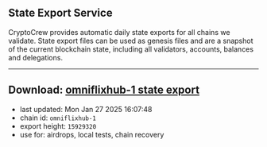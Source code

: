 ## State Export Service
CryptoCrew provides automatic daily state exports for all chains we validate. State export files can be used as genesis files and are a snapshot of the current blockchain state, including all validators, accounts, balances and delegations.

---
**Download: [omniflixhub-1 state export](https://dl-eu2.ccvalidators.com/SERVICE/omniflixhub/omniflixhub-1_export_15929320.json)**
---

- last updated: Mon Jan 27 2025 16:07:48
- chain id: `omniflixhub-1`
- export height: `15929320`
- use for: airdrops, local tests, chain recovery
